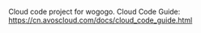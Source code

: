 Cloud code project for wogogo. Cloud Code Guide: https://cn.avoscloud.com/docs/cloud_code_guide.html